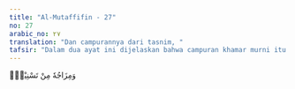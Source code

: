 ```yaml
---
title: "Al-Mutaffifin - 27"
no: 27
arabic_no: ٢٧
translation: "Dan campurannya dari tasnim, "
tafsir: "Dalam dua ayat ini dijelaskan bahwa campuran khamar murni itu ialah dari tasnim yang datang dari daerah yang tinggi. Tasnim adalah mata air yang menjadi sumber air minum orang-orang yang didekatkan kepada Allah."
---
```

وَمِزَاجُهٗ مِنْ تَسْنِيْمٍۙ